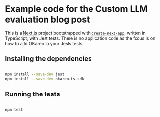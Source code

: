 # Example code for the Custom LLM evaluation blog post

This is a [Next.js](https://nextjs.org/) project bootstrapped with [`create-next-app`](https://github.com/vercel/next.js/tree/canary/packages/create-next-app), written in TypeScript, with Jest tests.
There is no application code as the focus is on how to add OKareo to your Jests tests

## Installing the dependencies

```bash

npm install --save-dev jest
npm install --save-dev okareo-ts-sdk

```

## Running the tests

```bash

npm test

```


